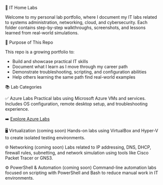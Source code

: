 🧪 IT Home Labs

Welcome to my personal lab portfolio, where I document my IT labs related to systems administration, networking, cloud, and cybersecurity. Each folder contains step-by-step walkthroughs, screenshots, and lessons learned from real-world simulations.

🧠 Purpose of This Repo

This repo is a growing portfolio to:
* Build and showcase practical IT skills
* Document what I learn as I move through my career path
* Demonstrate troubleshooting, scripting, and configuration abilities
* Help others learning the same path find real-world examples

📚 Lab Categories

✅ Azure Labs
Practical labs using Microsoft Azure VMs and services. Includes OS configuration, remote desktop setup, and troubleshooting experience.

➡️ [Explore Azure Labs](./Azure/)

🖥️ Virtualization (coming soon)
Hands-on labs using VirtualBox and Hyper-V to create isolated testing environments.

🌐 Networking (coming soon)
Labs related to IP addressing, DNS, DHCP, firewall rules, subnetting, and network simulation using tools like Cisco Packet Tracer or GNS3.

⚙️ PowerShell & Automation (coming soon)
Command-line automation labs focused on scripting with PowerShell and Bash to reduce manual work in IT environments.